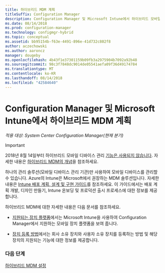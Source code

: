 ```yaml
---
title: 하이브리드 MDM 계획
titleSuffix: Configuration Manager
description: Configuration Manager 및 Microsoft Intune에서 하이브리드 모바일 디바이스 관리를 계획합니다.
ms.date: 08/14/2018
ms.prod: configuration-manager
ms.technology: configmgr-hybrid
ms.topic: conceptual
ms.assetid: bb95154b-f63e-4491-896e-41d732c802f8
author: aczechowski
ms.author: aaroncz
manager: dougeby
ms.openlocfilehash: 4b43f1e37301159b09fb3a2975904b7092a92b48
ms.sourcegitcommit: 98c3f7848dc9014de05541aefa09f36d49174784
ms.translationtype: MT
ms.contentlocale: ko-KR
ms.lasthandoff: 08/14/2018
ms.locfileid: "42584640"
---
```

# <a name="plan-for-hybrid-mdm-with-configuration-manager-and-microsoft-intune"></a>Configuration Manager 및 Microsoft Intune에서 하이브리드 MDM 계획

*적용 대상: System Center Configuration Manager(현재 분기)*


> [!Important]  
> 2018년 8월 14일부터 하이브리드 모바일 디바이스 관리 [기능은 사용되지 않습니다](/sccm/core/plan-design/changes/deprecated/removed-and-deprecated-cmfeatures). 자세한 내용은 [하이브리드 MDM의 개념](/sccm/mdm/understand/hybrid-mobile-device-management)을 참조하세요.<!--Intune feature 2683117-->  


하나의 관리 솔루션(모바일 디바이스 관리 기관)만 사용하여 모바일 디바이스를 관리할 수 있습니다. Azure의 Intune은 Microsoft에서 권장하는 MDM 솔루션입니다. 자세한 내용은 [Intune 배포 계획, 설계 및 구현 가이드](https://docs.microsoft.com/intune/plan-design/introduction)를 참조하세요. 이 가이드에서는 배포 계획 개발, 디자인 만들기, Intune 온보딩 및 프로덕션 출시 프로세스에 대한 정보를 제공합니다.

하이브리드 MDM에 대한 자세한 내용은 다음 문서를 참조하세요.
- [지원되는 장치 플랫폼](supported-device-platforms-for-hybrid.md)에서는 Microsoft Intune을 사용하여 Configuration Manager에서 지원하는 모바일 장치 플랫폼을 보여 줍니다.

- [장치 등록 방법](device-enrollment-methods.md)에서는 회사 소유 장치와 사용자 소유 장치를 등록하는 방법 및 해당 장치의 지원되는 기능에 대한 정보를 제공합니다.


### <a name="next-steps"></a>다음 단계

 [하이브리드 MDM 설정](../deploy-use/setup-hybrid-mdm.md)
